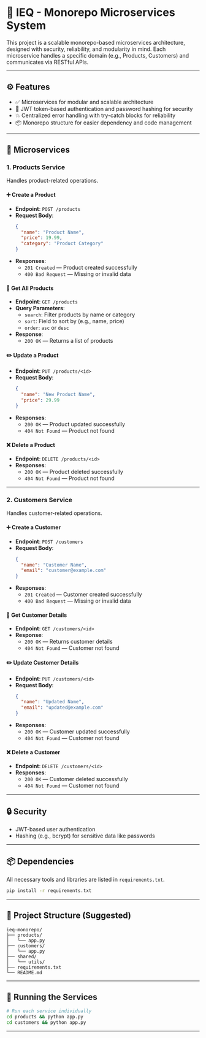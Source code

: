 # 🧹 IEQ - Monorepo Microservices System

This project is a scalable monorepo-based microservices architecture, designed with security, reliability, and modularity in mind. Each microservice handles a specific domain (e.g., Products, Customers) and communicates via RESTful APIs.

---

## ⚙️ Features

- ✅ Microservices for modular and scalable architecture
- 🔐 JWT token-based authentication and password hashing for security
- 💥 Centralized error handling with try-catch blocks for reliability
- 📦 Monorepo structure for easier dependency and code management

---

## 📁 Microservices

### 1. **Products Service**

Handles product-related operations.

#### ➕ Create a Product
- **Endpoint**: `POST /products`
- **Request Body**:
  ```json
  {
    "name": "Product Name",
    "price": 19.99,
    "category": "Product Category"
  }
  ```
- **Responses**:
  - `201 Created` — Product created successfully
  - `400 Bad Request` — Missing or invalid data

#### 📆 Get All Products
- **Endpoint**: `GET /products`
- **Query Parameters**:
  - `search`: Filter products by name or category
  - `sort`: Field to sort by (e.g., name, price)
  - `order`: `asc` or `desc`
- **Response**:
  - `200 OK` — Returns a list of products

#### ✏️ Update a Product
- **Endpoint**: `PUT /products/<id>`
- **Request Body**:
  ```json
  {
    "name": "New Product Name",
    "price": 29.99
  }
  ```
- **Responses**:
  - `200 OK` — Product updated successfully
  - `404 Not Found` — Product not found

#### ❌ Delete a Product
- **Endpoint**: `DELETE /products/<id>`
- **Responses**:
  - `200 OK` — Product deleted successfully
  - `404 Not Found` — Product not found

---

### 2. **Customers Service**

Handles customer-related operations.

#### ➕ Create a Customer
- **Endpoint**: `POST /customers`
- **Request Body**:
  ```json
  {
    "name": "Customer Name",
    "email": "customer@example.com"
  }
  ```
- **Responses**:
  - `201 Created` — Customer created successfully
  - `400 Bad Request` — Missing or invalid data

#### 👤 Get Customer Details
- **Endpoint**: `GET /customers/<id>`
- **Response**:
  - `200 OK` — Returns customer details
  - `404 Not Found` — Customer not found

#### ✏️ Update Customer Details
- **Endpoint**: `PUT /customers/<id>`
- **Request Body**:
  ```json
  {
    "name": "Updated Name",
    "email": "updated@example.com"
  }
  ```
- **Responses**:
  - `200 OK` — Customer updated successfully
  - `404 Not Found` — Customer not found

#### ❌ Delete a Customer
- **Endpoint**: `DELETE /customers/<id>`
- **Responses**:
  - `200 OK` — Customer deleted successfully
  - `404 Not Found` — Customer not found

---

## 🔒 Security

- JWT-based user authentication
- Hashing (e.g., bcrypt) for sensitive data like passwords

---

## 📦 Dependencies

All necessary tools and libraries are listed in `requirements.txt`.

```bash
pip install -r requirements.txt
```

---

## 📁 Project Structure (Suggested)

```
ieq-monorepo/
├── products/
│   └── app.py
├── customers/
│   └── app.py
├── shared/
│   └── utils/
├── requirements.txt
└── README.md
```

---

## 🚀 Running the Services

```bash
# Run each service individually
cd products && python app.py
cd customers && python app.py
```

---

